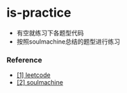 # is-practice

+ 有空就练习下各题型代码
+ 按照soulmachine总结的题型进行练习

### Reference

+ [[1] leetcode](https://leetcode.com)
+ [[2] soulmachine](https://github.com/soulmachine/leetcode)
